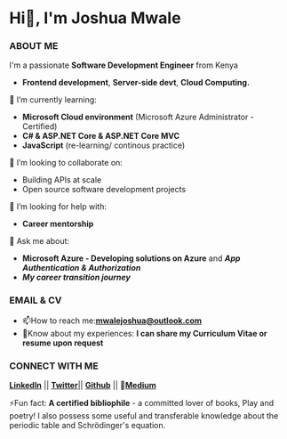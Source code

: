 # Hi👋, I'm Joshua Mwale 

### ABOUT ME
I'm a passionate **Software Development Engineer** from Kenya
* **Frontend development**, **Server-side devt**, **Cloud Computing.**

🌱 I’m currently learning: 
* **Microsoft Cloud environment** (Microsoft Azure Administrator - Certified)
* **C# & ASP.NET Core & ASP.NET Core MVC** 
* **JavaScript** (re-learning/ continous practice)

👯 I’m looking to collaborate on:
* Building APIs at scale
* Open source software development projects
 
🤔 I’m looking for help with:
* **Career mentorship**

💬 Ask me about:
* **Microsoft Azure - Developing solutions on Azure** and ***App Authentication & Authorization***
* ***My career transition journey***

### EMAIL & CV
* 📫How to reach me:**mwalejoshua@outlook.com**
* 📄Know about my experiences: **I can share my Curriculum Vitae or resume upon request**
 
 ### CONNECT WITH ME
[**LinkedIn**](https://www.linkedin.com/in/joshua-mwale-8a8a3557/) || [**Twitter**](https://twitter.com/joshua_mwale)|| [**Github**](https://github.com/joshuamwale) || 📝[**Medium**](https://medium.com/@mwale_josh)

⚡Fun fact: **A certified bibliophile** - a committed lover of books, Play and poetry! I also possess some useful and transferable knowledge about the periodic table and Schrödinger's equation.



